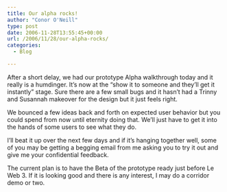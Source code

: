 ```yaml
---
title: Our alpha rocks!
author: "Conor O'Neill"
type: post
date: 2006-11-28T13:55:45+00:00
url: /2006/11/28/our-alpha-rocks/
categories:
  - Blog

---
```

After a short delay, we had our prototype Alpha walkthrough today and it really is a humdinger. It&#8217;s now at the &#8220;show it to someone and they&#8217;ll get it instantly&#8221; stage. Sure there are a few small bugs and it hasn&#8217;t had a Trinny and Susannah makeover for the design but it just feels right.

We bounced a few ideas back and forth on expected user behavior but you could spend from now until eternity doing that. We&#8217;ll just have to get it into the hands of some users to see what they do.

I&#8217;ll beat it up over the next few days and if it&#8217;s hanging together well, some of you may be getting a begging email from me asking you to try it out and give me your confidential feedback.

The current plan is to have the Beta of the prototype ready just before Le Web 3. If it is looking good and there is any interest, I may do a corridor demo or two.